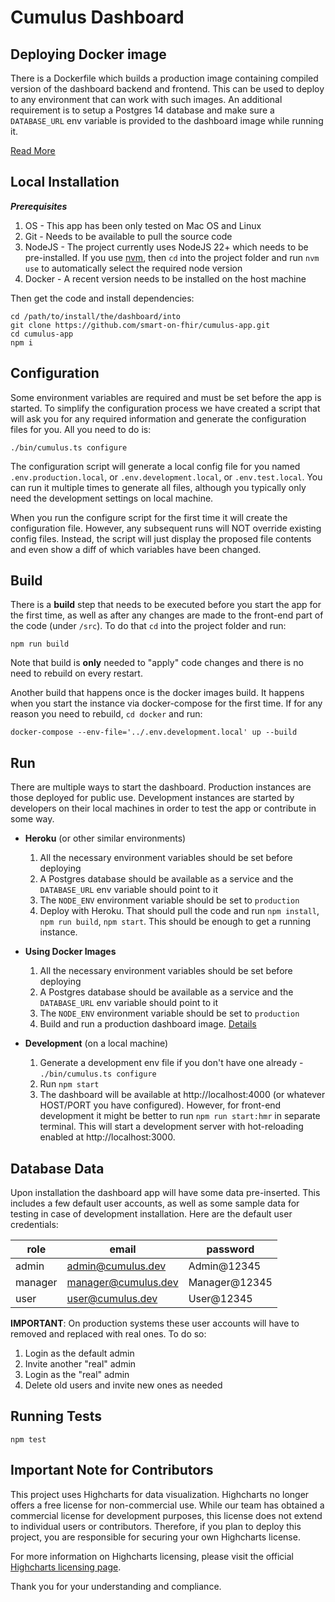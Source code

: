# Cumulus Dashboard

## Deploying Docker image
There is a Dockerfile which builds a production image containing compiled
version of the dashboard backend and frontend. This can be used to deploy to
any environment that can work with such images. An additional requirement is to
setup a Postgres 14 database and make sure a `DATABASE_URL` env variable is
provided to the dashboard image while running it.

[Read More](./docker/readme.md)


## Local Installation

***Prerequisites***
1. OS - This app has been only tested on Mac OS and Linux
2. Git - Needs to be available to pull the source code
3. NodeJS - The project currently uses NodeJS 22+ which needs to be pre-installed.
   If you use [nvm](https://github.com/nvm-sh/nvm), then `cd` into the project
   folder and run `nvm use` to automatically select the required node version
4. Docker - A recent version needs to be installed on the host machine


Then get the code and install dependencies:
```
cd /path/to/install/the/dashboard/into
git clone https://github.com/smart-on-fhir/cumulus-app.git
cd cumulus-app
npm i
```

## Configuration
Some environment variables are required and must be set before the app is started.
To simplify the configuration process we have created a script that will ask you for
any required information and generate the configuration files for you. All you need
to do is:
```
./bin/cumulus.ts configure
```
The configuration script will generate a local config file for you named `.env.production.local`,
or `.env.development.local`, or `.env.test.local`. You can run it multiple times to generate all files,
although you typically only need the development settings on local machine.

When you run the configure script for the first time it will create the configuration file.
However, any subsequent runs will NOT override existing config files. Instead, the script
will just display the proposed file contents and even show a diff of which variables have
been changed.


## Build
There is a **build** step that needs to be executed before you start the app for
the first time, as well as after any changes are made to the front-end part of
the code (under `/src`). To do that `cd` into the project folder and run:
```
npm run build
```
Note that build is **only** needed to "apply" code changes and there is no need
to rebuild on every restart.

Another build that happens once is the docker images build. It happens when you
start the instance via docker-compose for the first time. If for any reason you
need to rebuild, `cd docker` and run:
```
docker-compose --env-file='../.env.development.local' up --build 
```

## Run
There are multiple ways to start the dashboard. Production instances are those deployed for public use.
Development instances are started by developers on their local machines in order to test the app or
contribute in some way.

- **Heroku** (or other similar environments)
  1. All the necessary environment variables should be set before deploying
  2. A Postgres database should be available as a service and the `DATABASE_URL` env variable should point to it
  3. The `NODE_ENV` environment variable should be set to `production`
  4. Deploy with Heroku. That should pull the code and run `npm install`, `npm run build`, `npm start`. This should be enough to get a running instance.

- **Using Docker Images**
  1. All the necessary environment variables should be set before deploying
  2. A Postgres database should be available as a service and the `DATABASE_URL` env variable should point to it
  3. The `NODE_ENV` environment variable should be set to `production`
  4. Build and run a production dashboard image. [Details](./docker/readme.md)

- **Development** (on a local machine)
  1. Generate a development env file if you don't have one already - `./bin/cumulus.ts configure`
  2. Run `npm start`
  3. The dashboard will be available at http://localhost:4000 (or whatever HOST/PORT you have configured). However, for front-end development it might be better to run `npm run start:hmr` in separate terminal. This will start a development server with hot-reloading enabled at http://localhost:3000.


## Database Data
Upon installation the dashboard app will have some data pre-inserted. This includes a
few default user accounts, as well as some sample data for testing in case of
development installation. Here are the default user credentials:

|role   |email              |password     |
|-------|-------------------|-------------|
|admin  |admin@cumulus.dev  |Admin@12345  |
|manager|manager@cumulus.dev|Manager@12345|
|user   |user@cumulus.dev   |User@12345   |


**IMPORTANT**: On production systems these user accounts will have to removed and
replaced with real ones. To do so:
1. Login as the default admin
2. Invite another "real" admin
3. Login as the "real" admin
4. Delete old users and invite new ones as needed


## Running Tests
```            
npm test
```

## Important Note for Contributors
This project uses Highcharts for data visualization. Highcharts no longer offers
a free license for non-commercial use. While our team has obtained a commercial
license for development purposes, this license does not extend to individual
users or contributors. Therefore, if you plan to deploy this project, you are
responsible for securing your own Highcharts license.

For more information on Highcharts licensing, please visit the official
[Highcharts licensing page](https://shop.highcharts.com/).

Thank you for your understanding and compliance.
